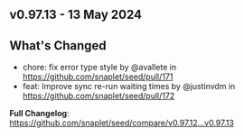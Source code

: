 ## v0.97.13 - 13 May 2024

## What's Changed
* chore: fix error type style by @avallete in https://github.com/snaplet/seed/pull/171
* feat: Improve sync re-run waiting times by @justinvdm in https://github.com/snaplet/seed/pull/172


**Full Changelog**: https://github.com/snaplet/seed/compare/v0.97.12...v0.97.13